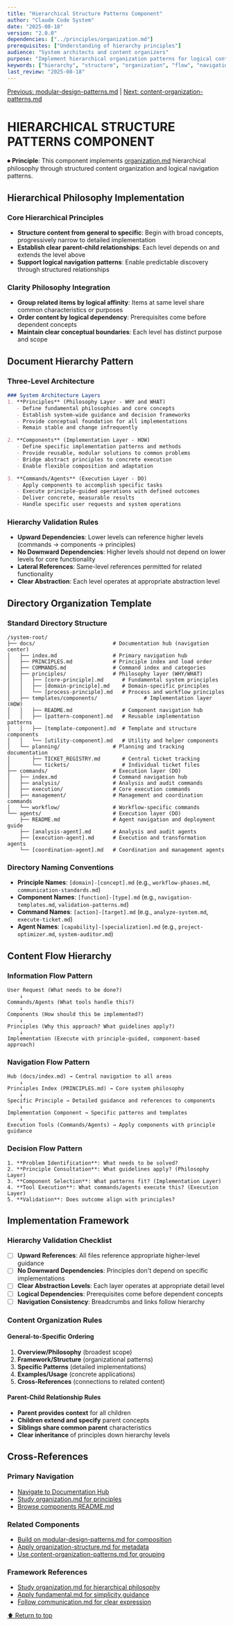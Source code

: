 ```yaml
---
title: "Hierarchical Structure Patterns Component"
author: "Claude Code System"
date: "2025-08-18"
version: "2.0.0"
dependencies: ["../principles/organization.md"]
prerequisites: ["Understanding of hierarchy principles"]
audience: "System architects and content organizers"
purpose: "Implement hierarchical organization patterns for logical content structure and navigation flow"
keywords: ["hierarchy", "structure", "organization", "flow", "navigation"]
last_review: "2025-08-18"
---
```


[Previous: modular-design-patterns.md](modular-design-patterns.md) | [Next: content-organization-patterns.md](content-organization-patterns.md)

# HIERARCHICAL STRUCTURE PATTERNS COMPONENT

⏺ **Principle**: This component implements [organization.md](../principles/organization.md) hierarchical philosophy through structured content organization and logical navigation patterns.

## Hierarchical Philosophy Implementation

### Core Hierarchical Principles
- **Structure content from general to specific**: Begin with broad concepts, progressively narrow to detailed implementation
- **Establish clear parent-child relationships**: Each level depends on and extends the level above
- **Support logical navigation patterns**: Enable predictable discovery through structured relationships

### Clarity Philosophy Integration
- **Group related items by logical affinity**: Items at same level share common characteristics or purposes
- **Order content by logical dependency**: Prerequisites come before dependent concepts
- **Maintain clear conceptual boundaries**: Each level has distinct purpose and scope

## Document Hierarchy Pattern

### Three-Level Architecture
```markdown
### System Architecture Layers
1. **Principles** (Philosophy Layer - WHY and WHAT)
   - Define fundamental philosophies and core concepts
   - Establish system-wide guidance and decision frameworks
   - Provide conceptual foundation for all implementations
   - Remain stable and change infrequently

2. **Components** (Implementation Layer - HOW)
   - Define specific implementation patterns and methods
   - Provide reusable, modular solutions to common problems
   - Bridge abstract principles to concrete execution
   - Enable flexible composition and adaptation

3. **Commands/Agents** (Execution Layer - DO)
   - Apply components to accomplish specific tasks
   - Execute principle-guided operations with defined outcomes
   - Deliver concrete, measurable results
   - Handle specific user requests and system operations
```

### Hierarchy Validation Rules
- **Upward Dependencies**: Lower levels can reference higher levels (commands → components → principles)
- **No Downward Dependencies**: Higher levels should not depend on lower levels for core functionality
- **Lateral References**: Same-level references permitted for related functionality
- **Clear Abstraction**: Each level operates at appropriate abstraction level

## Directory Organization Template

### Standard Directory Structure
```
/system-root/
├── docs/                         # Documentation hub (navigation center)
│   ├── index.md                  # Primary navigation hub
│   ├── PRINCIPLES.md             # Principle index and load order
│   ├── COMMANDS.md               # Command index and categories
│   ├── principles/               # Philosophy layer (WHY/WHAT)
│   │   ├── [core-principle].md      # Fundamental system principles
│   │   ├── [domain-principle].md    # Domain-specific principles
│   │   └── [process-principle].md   # Process and workflow principles
│   ├── templates/components/               # Implementation layer (HOW)
│   │   ├── README.md                # Component navigation hub
│   │   ├── [pattern-component].md   # Reusable implementation patterns
│   │   ├── [template-component].md  # Template and structure components
│   │   └── [utility-component].md   # Utility and helper components
│   └── planning/                 # Planning and tracking documentation
│       ├── TICKET_REGISTRY.md       # Central ticket tracking
│       └── tickets/                 # Individual ticket files
├── commands/                     # Execution layer (DO)
│   ├── index.md                  # Command navigation hub
│   ├── analysis/                 # Analysis and audit commands
│   ├── execution/                # Core execution commands
│   ├── management/               # Management and coordination commands
│   └── workflow/                 # Workflow-specific commands
└── agents/                       # Execution layer (DO)
    ├── README.md                 # Agent navigation and deployment guide
    ├── [analysis-agent].md       # Analysis and audit agents
    ├── [execution-agent].md      # Execution and transformation agents
    └── [coordination-agent].md   # Coordination and management agents
```

### Directory Naming Conventions
- **Principle Names**: `[domain]-[concept].md` (e.g., `workflow-phases.md`, `communication-standards.md`)
- **Component Names**: `[function]-[type].md` (e.g., `navigation-templates.md`, `validation-patterns.md`)
- **Command Names**: `[action]-[target].md` (e.g., `analyze-system.md`, `execute-ticket.md`)
- **Agent Names**: `[capability]-[specialization].md` (e.g., `project-optimizer.md`, `system-auditor.md`)

## Content Flow Hierarchy

### Information Flow Pattern
```
User Request (What needs to be done?)
    ↓
Commands/Agents (What tools handle this?)
    ↓
Components (How should this be implemented?)
    ↓
Principles (Why this approach? What guidelines apply?)
    ↓
Implementation (Execute with principle-guided, component-based approach)
```

### Navigation Flow Pattern
```
Hub (docs/index.md) → Central navigation to all areas
    ↓
Principles Index (PRINCIPLES.md) → Core system philosophy
    ↓
Specific Principle → Detailed guidance and references to components
    ↓
Implementation Component → Specific patterns and templates
    ↓
Execution Tools (Commands/Agents) → Apply components with principle guidance
```

### Decision Flow Pattern
```
1. **Problem Identification**: What needs to be solved?
2. **Principle Consultation**: What guidelines apply? (Philosophy Layer)
3. **Component Selection**: What patterns fit? (Implementation Layer)
4. **Tool Execution**: What commands/agents execute this? (Execution Layer)
5. **Validation**: Does outcome align with principles?
```

## Implementation Framework

### Hierarchy Validation Checklist
- [ ] **Upward References**: All files reference appropriate higher-level guidance
- [ ] **No Downward Dependencies**: Principles don't depend on specific implementations
- [ ] **Clear Abstraction Levels**: Each layer operates at appropriate detail level
- [ ] **Logical Dependencies**: Prerequisites come before dependent concepts
- [ ] **Navigation Consistency**: Breadcrumbs and links follow hierarchy

### Content Organization Rules

#### General-to-Specific Ordering
1. **Overview/Philosophy** (broadest scope)
2. **Framework/Structure** (organizational patterns)
3. **Specific Patterns** (detailed implementations)
4. **Examples/Usage** (concrete applications)
5. **Cross-References** (connections to related content)

#### Parent-Child Relationship Rules
- **Parent provides context** for all children
- **Children extend and specify** parent concepts
- **Siblings share common parent** characteristics
- **Clear inheritance** of principles down hierarchy levels

## Cross-References

### Primary Navigation
- [Navigate to Documentation Hub](../index.md)
- [Study organization.md for principles](../principles/organization.md)
- [Browse components README.md](README.md)

### Related Components
- [Build on modular-design-patterns.md for composition](modular-design-patterns.md)
- [Apply organization-structure.md for metadata](organization-structure.md)
- [Use content-organization-patterns.md for grouping](content-organization-patterns.md)

### Framework References
- [Study organization.md for hierarchical philosophy](../principles/organization.md)
- [Apply fundamental.md for simplicity guidance](../principles/fundamental.md)
- [Follow communication.md for clear expression](../principles/communication.md)

[⬆ Return to top](#hierarchical-structure-patterns-component)